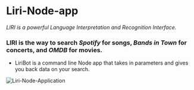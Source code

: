 # Liri-Node-app

_LIRI is a powerful *Language* Interpretation and Recognition Interface._

### LIRI is the way to search _Spotify_ for songs, _Bands in Town_ for concerts, and _OMDB_ for movies.

- LiriBot is a command line Node app that takes in parameters and gives you back data on your search.

![Liri-Node-Application](LiriDemo.gif)
